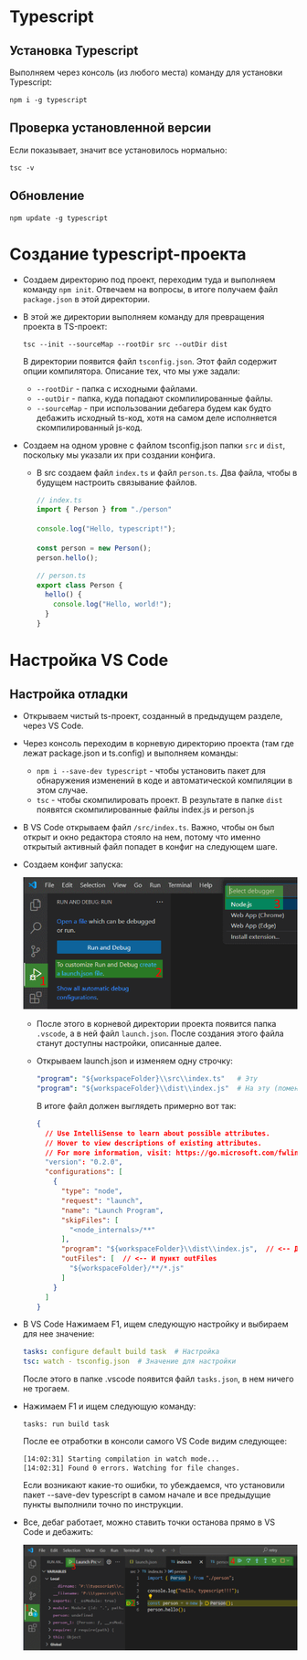 # Typescript

## Установка Typescript

Выполняем через консоль (из любого места) команду для установки Typescript:

```
npm i -g typescript
```

## Проверка установленной версии

Если показывает, значит все установилось нормально:

```
tsc -v
```

## Обновление

```
npm update -g typescript
```

# Создание typescript-проекта

* Создаем директорию под проект, переходим туда и выполняем команду `npm init`. Отвечаем на вопросы, в итоге получаем файл `package.json` в этой директории.

* В этой же директории выполняем команду для превращения проекта в TS-проект:

  ```
  tsc --init --sourceMap --rootDir src --outDir dist
  ```

  В директории появится файл `tsconfig.json`. Этот файл содержит опции компилятора. Описание тех, что мы уже задали:

  * `--rootDir` - папка с исходными файлами.
  * `--outDir` - папка, куда попадают скомпилированные файлы.
  * `--sourceMap` - при использовании дебагера будем как будто дебажить исходный ts-код, хотя на самом деле исполняется скомпилированный js-код.

* Создаем на одном уровне с файлом tsconfig.json папки `src` и `dist`, поскольку мы указали их при создании конфига.

  * В src создаем файл `index.ts` и файл `person.ts`. Два файла, чтобы в будущем настроить связывание файлов.

    ```typescript
    // index.ts
    import { Person } from "./person"
    
    console.log("Hello, typescript!");
    
    const person = new Person();
    person.hello();
    ```

    ```typescript
    // person.ts
    export class Person {
      hello() {
        console.log("Hello, world!");
      }
    }
    ```

# Настройка VS Code

## Настройка отладки

* Открываем чистый ts-проект, созданный в предыдущем разделе, через VS Code.

* Через консоль переходим в корневую директорию проекта (там где лежат package.json и ts.config) и выполняем команды:

  * `npm i --save-dev typescript` - чтобы установить пакет для обнаружения изменений в коде и автоматической компиляции в этом случае.
  *  `tsc` - чтобы скомпилировать проект. В результате в папке `dist` появятся скомпилированные файлы index.js и person.js

* В VS Code открываем файл `/src/index.ts`. Важно, чтобы он был открыт и окно редактора стояло на нем, потому что именно открытый активный файл попадет в конфиг на следующем шаге.

* Создаем конфиг запуска:

  <img src="img/launch-config.png" alt="image-20240702142949712" style="zoom:80%;" />

  * После этого в корневой директории проекта появится папка `.vscode`, а в ней файл `launch.json`. После создания этого файла станут доступны настройки, описанные далее.

  * Открываем launch.json и изменяем одну строчку:

    ```yaml
    "program": "${workspaceFolder}\\src\\index.ts"   # Эту
    "program": "${workspaceFolder}\\dist\\index.js"  # На эту (поменяли src на dist и ts на js)
    ```

    В итоге файл должен выглядеть примерно вот так:

    ```json
    {
      // Use IntelliSense to learn about possible attributes.
      // Hover to view descriptions of existing attributes.
      // For more information, visit: https://go.microsoft.com/fwlink/?linkid=830387
      "version": "0.2.0",
      "configurations": [
        {
          "type": "node",
          "request": "launch",
          "name": "Launch Program",
          "skipFiles": [
            "<node_internals>/**"
          ],
          "program": "${workspaceFolder}\\dist\\index.js",  // <-- Должен быть пункт program
          "outFiles": [  // <-- И пункт outFiles
            "${workspaceFolder}/**/*.js"
          ]
        }
      ]
    }
    ```

* В VS Code Нажимаем F1, ищем следующую настройку и выбираем для нее значение:

  ```yaml
  tasks: configure default build task  # Настройка
  tsc: watch - tsconfig.json  # Значение для настройки
  ```

  После этого в папке .vscode появится файл `tasks.json`, в нем ничего не трогаем.

* Нажимаем F1 и ищем следующую команду:

  ```
  tasks: run build task
  ```

  После ее отработки в консоли самого VS Code видим следующее:

  ```
  [14:02:31] Starting compilation in watch mode...
  [14:02:31] Found 0 errors. Watching for file changes.
  ```

  Если возникают какие-то ошибки, то убеждаемся, что установили пакет --save-dev typescript в самом начале и все предыдущие пункты выполнили точно по инструкции.

* Все, дебаг работает, можно ставить точки останова прямо в VS Code и дебажить:

  <img src="img/debugging.png" alt="debugging" style="zoom:80%;" />

